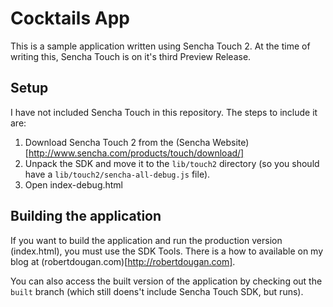 # Cocktails App

This is a sample application written using Sencha Touch 2. At the time of writing this, Sencha Touch is on it's third Preview Release.

## Setup

I have not included Sencha Touch in this repository. The steps to include it are:

1. Download Sencha Touch 2 from the (Sencha Website)[http://www.sencha.com/products/touch/download/]
2. Unpack the SDK and move it to the `lib/touch2` directory (so you should have a `lib/touch2/sencha-all-debug.js` file).
3. Open index-debug.html

## Building the application

If you want to build the application and run the production version (index.html), you must use the SDK Tools. There is a how to available on my blog at (robertdougan.com)[http://robertdougan.com].

You can also access the built version of the application by checking out the `built` branch (which still doens't include Sencha Touch SDK, but runs).